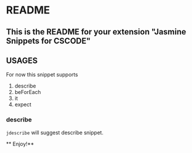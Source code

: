 # README
## This is the README for your extension "Jasmine Snippets for CSCODE" 

## USAGES
For now this snippet supports
1. describe
2. beForEach
3. it
4. expect

### describe
`jdescribe` will suggest  describe snippet. 

** Enjoy!**